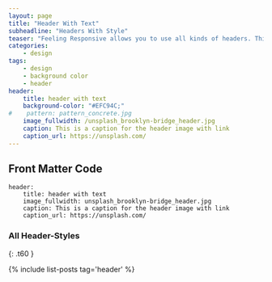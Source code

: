 ```yaml
---
layout: page
title: "Header With Text"
subheadline: "Headers With Style"
teaser: "Feeling Responsive allows you to use all kinds of headers. This header is with text."
categories:
    - design
tags:
    - design
    - background color
    - header
header:
    title: header with text
    background-color: "#EFC94C;"
#    pattern: pattern_concrete.jpg
    image_fullwidth: /unsplash_brooklyn-bridge_header.jpg
    caption: This is a caption for the header image with link
    caption_url: https://unsplash.com/
---
```

<!--more-->

## Front Matter Code

~~~
header:
    title: header with text
    image_fullwidth: unsplash_brooklyn-bridge_header.jpg
    caption: This is a caption for the header image with link
    caption_url: https://unsplash.com/
~~~

### All Header-Styles 
{: .t60 }

{% include list-posts tag='header' %}